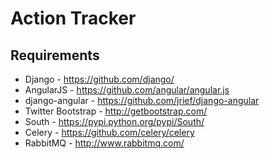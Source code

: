 Action Tracker
==============

Requirements
------------

- Django - <https://github.com/django/>
- AngularJS - <https://github.com/angular/angular.js>
- django-angular - <https://github.com/jrief/django-angular>
- Twitter Bootstrap - <http://getbootstrap.com/>
- South - <https://pypi.python.org/pypi/South/>
- Celery - <https://github.com/celery/celery>
- RabbitMQ - <http://www.rabbitmq.com/>
